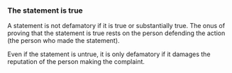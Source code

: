 ###  The statement is true

A statement is not defamatory if it is true or substantially true. The onus of
proving that the statement is true rests on the person defending the action
(the person who made the statement).

Even if the statement is untrue, it is only defamatory if it damages the
reputation of the person making the complaint.
